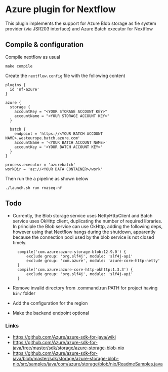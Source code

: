 # Azure plugin for Nextflow 

This plugin implements the support for Azure Blob storage as fie system 
provider (via JSR203 interface) and Azure Batch executor  for Nextflow 

## Compile & configuration 

Compile nextflow as usual 

```
make compile
``` 

Create the `nextflow.config` file with the following content 

```
plugins { 
  id 'nf-azure'
}

azure {
  storage {
    accountKey = "<YOUR STORAGE ACCOUNT KEY>"
    accountName = "<YOUR STORAGE ACCOUNT KEY>"
  }

  batch {
    endpoint = 'https://<YOUR BATCH ACCOUNT NAME>.westeurope.batch.azure.com' 
    accountName = '<YOUR BATCH ACCOUNT NAME>' 
    accountKey = '<YOUR BATCH ACCOUNT KEY>'
  }
}

process.executor = 'azurebatch'
workDir = 'az://<YOUR DATA CONTAINER>/work'
```

Then run the a pipeline as shown below

```
./launch.sh run rnaseq-nf 
```


## Todo 

* Currently, the Blob storage service uses NettyHttpClient and Batch service 
uses OkHttp client, duplicating the number of required libraries. In principle 
the Blob service can use OkHttp, adding the following deps, however using that
Nextflow hangs during the shutdown, apparently because the connection pool used 
by the blob service is not closed timely. 

        compile('com.azure:azure-storage-blob:12.9.0') {
            exclude group: 'org.slf4j', module: 'slf4j-api'
            exclude group: 'com.azure', module: 'azure-core-http-netty'
        }
        compile('com.azure:azure-core-http-okhttp:1.3.3') {
            exclude group: 'org.slf4j', module: 'slf4j-api'
        }

* Remove invalid directory from .command.run PATH for project having `bin/` folder  
* Add the configuration for the region
* Make the backend endpoint optional 



### Links
* https://github.com/Azure/azure-sdk-for-java/wiki
* https://github.com/Azure/azure-sdk-for-java/tree/master/sdk/storage/azure-storage-blob-nio
* https://github.com/Azure/azure-sdk-for-java/blob/master/sdk/storage/azure-storage-blob-nio/src/samples/java/com/azure/storage/blob/nio/ReadmeSamples.java

